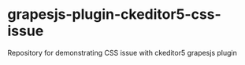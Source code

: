 # grapesjs-plugin-ckeditor5-css-issue
Repository for demonstrating CSS issue with ckeditor5 grapesjs plugin
